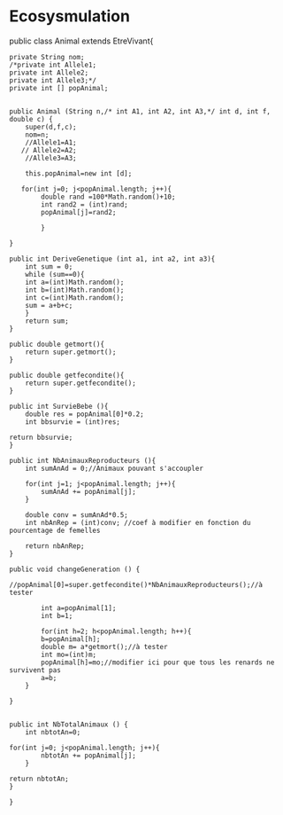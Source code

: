# Ecosysmulation
public class Animal extends EtreVivant{

	private String nom;
	/*private int Allele1;
	private int Allele2;
	private int Allele3;*/
	private int [] popAnimal;


	public Animal (String n,/* int A1, int A2, int A3,*/ int d, int f, double c) {
		super(d,f,c);
		nom=n;
		//Allele1=A1;
	   // Allele2=A2;
		//Allele3=A3;
		
		this.popAnimal=new int [d];
		
	   for(int j=0; j<popAnimal.length; j++){
			double rand =100*Math.random()+10;
			int rand2 = (int)rand;
			popAnimal[j]=rand2;

			}
        
	}

	public int DeriveGenetique (int a1, int a2, int a3){
	    int sum = 0;
	    while (sum==0){
		int a=(int)Math.random();
		int b=(int)Math.random();
		int c=(int)Math.random();
		sum = a+b+c;
	    }
    	return sum;
	}

	public double getmort(){
	    return super.getmort();
	}
	
	public double getfecondite(){
	    return super.getfecondite();
	}

	public int SurvieBebe (){
		double res = popAnimal[0]*0.2;
		int bbsurvie = (int)res;
        
	return bbsurvie;
	}

	public int NbAnimauxReproducteurs (){
		int sumAnAd = 0;//Animaux pouvant s'accoupler

	    for(int j=1; j<popAnimal.length; j++){
		    sumAnAd += popAnimal[j];
	    }

	    double conv = sumAnAd*0.5;
	    int nbAnRep = (int)conv; //coef à modifier en fonction du pourcentage de femelles

	    return nbAnRep; 
	}

	public void changeGeneration () {
	
	//popAnimal[0]=super.getfecondite()*NbAnimauxReproducteurs();//à tester
	
	        int a=popAnimal[1];
	        int b=1;
	        
	        for(int h=2; h<popAnimal.length; h++){
            b=popAnimal[h];
            double m= a*getmort();//à tester
            int mo=(int)m;
            popAnimal[h]=mo;//modifier ici pour que tous les renards ne survivent pas
            a=b;
        }
	
	}


	public int NbTotalAnimaux () {
		int nbtotAn=0;

	for(int j=0; j<popAnimal.length; j++){
		    nbtotAn += popAnimal[j];
	    }
	    
	return nbtotAn;
	}
	
	}
